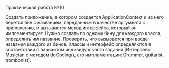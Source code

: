 Практическая работа №10

Создать приложение, в котором создается ApplicationContext и из него берётся бин с названием, переданным в качестве
аргумента к приложению, и вызывается метод интерфейса, который он имплементирует. Нужно создать по одному бину для
каждого класса, определить им название. Проверить, что вызывается при вводе названия каждого из бинов. Классы и
интерфейс определяются в соответствии с вариантом индивидуального задания (Интерфейс Musician с методом doCoding(), его
имплементации:
Drummer, guitarist, trombonist).